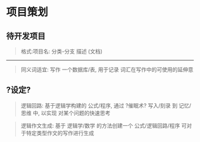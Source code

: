 # 项目策划

## 待开发项目

> 格式:项目名: 分类-分支 描述 (文档)
---
> 同义词适宜: 写作 一个数据库/表, 用于记录 词汇在写作中的可使用的延伸意

## ?设定?

> 逻辑回路: 基于逻辑学构建的 公式/程序, 通过 ?催眠术? 写入/刻录 到 记忆/思维 中, 以实现 对某个问题的快速思考

> 逻辑作文生成: 基于 逻辑学/数学 的方法创建一个 公式/逻辑回路/程序 可对于特定类型作文的写作进行生成
